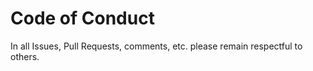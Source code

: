 # Code of Conduct

In all Issues, Pull Requests, comments, etc. please remain respectful to others. 